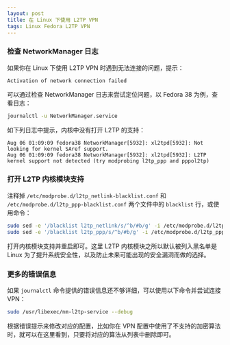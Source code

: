 ```yaml
---
layout: post
title: 在 Linux 下使用 L2TP VPN
tags: Linux Fedora L2TP VPN
---
```


### 检查 NetworkManager 日志

如果你在 Linux 下使用 L2TP VPN 时遇到无法连接的问题，提示：

```
Activation of network connection failed
```

可以通过检查 NetworkManager 日志来尝试定位问题，以 Fedora 38 为例，查看日志：

```bash
journalctl -u NetworkManager.service
```

如下列日志中提示，内核中没有打开 L2TP 的支持：

```
Aug 06 01:09:09 fedora38 NetworkManager[5932]: xl2tpd[5932]: Not looking for kernel SAref support.
Aug 06 01:09:09 fedora38 NetworkManager[5932]: xl2tpd[5932]: L2TP kernel support not detected (try modprobing l2tp_ppp and pppol2tp)
```

### 打开 L2TP 内核模块支持

注释掉 `/etc/modprobe.d/l2tp_netlink-blacklist.conf` 和 `/etc/modprobe.d/l2tp_ppp-blacklist.conf` 两个文件中的 `blacklist` 行，或使用命令：

```bash
sudo sed -e '/blacklist l2tp_netlink/s/^b/#b/g' -i /etc/modprobe.d/l2tp_netlink-blacklist.conf
sudo sed -e '/blacklist l2tp_ppp/s/^b/#b/g' -i /etc/modprobe.d/l2tp_ppp-blacklist.conf
```

打开内核模块支持并重启即可。这里 L2TP 内核模块之所以默认被列入黑名单是 Linux 为了提升系统安全性，以及防止未来可能出现的安全漏洞而做的选择。

### 更多的错误信息

如果 `journalctl` 命令提供的错误信息还不够详细，可以使用以下命令并尝试连接 VPN：

```bash
sudo /usr/libexec/nm-l2tp-service --debug
```

根据错误提示来修改对应的配置，比如你在 VPN 配置中使用了不支持的加密算法时，就可以在这里看到，只要将对应的算法从列表中删除即可。
